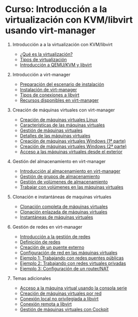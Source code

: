 # Curso: Introducción a la virtualización con KVM/libvirt usando virt-manager

1. Introducción a a la virtualización con KVM/libvirt
    * [¿Qué es la virtualización?](contenidos/unidad01/clase1.md)
	* [Tipos de virtualización](contenidos/unidad01/clase2.md)
	* [Introducción a QEMU/KVM y libvirt](contenidos/unidad01/clase3.md)

2. Introducción a virt-manager
    * [Preparación del escenario de instalación](contenidos/unidad02/clase1.md)
    * [Instalación de virt-manager](contenidos/unidad02/clase2.md)
    * [Tipos de conexiones a libvirt](contenidos/unidad02/clase3.md)
    * [Recursos disponibles en virt-manager](contenidos/unidad02/clase4.md)

3. Creación de máquinas virtuales con virt-manager
    * [Creación de máquinas virtuales Linux](contenidos/unidad03/clase1.md)
    * [Características de las máquinas virtuales](contenidos/unidad03/clase2.md)
    * [Gestión de máquinas virtuales](contenidos/unidad03/clase3.md)
    * [Detalles de las máquinas virtuales](contenidos/unidad03/clase4.md)
    * [Creación de máquinas virtuales Windows (1ª parte)](contenidos/unidad03/clase5.md)
    * [Creación de máquinas virtuales Windows (2ª parte)](contenidos/unidad03/clase6.md)
    * [Acceso a las máquinas virtuales desde el exterior](contenidos/unidad03/clase7.md)

4. Gestión del almacenamiento en virt-manager
    * [Introducción al almacenamiento en virt-manager](contenidos/unidad04/clase1.md)
    * [Gestión de grupos de almacenamiento](contenidos/unidad04/clase2.md)
    * [Gestión de volúmenes de almacenamiento](contenidos/unidad04/clase3.md)
    * [Trabajar con volúmenes en las máquinas virtuales](contenidos/unidad04/clase4.md)

5. Clonación e instantáneas de maquinas virtuales
    * [Clonación completa de máquinas virtuales](contenidos/unidad05/clase1.md)
    * [Clonación enlazada de máquinas virtuales](contenidos/unidad05/clase2.md)
    * [Instantáneas de máquinas virtuales](contenidos/unidad05/clase3.md)

6. Gestión de redes en virt-manager
    * [Introducción a la gestión de redes](contenidos/unidad06/clase1.md)
    * [Definición de redes](contenidos/unidad06/clase2.md)
    * [Creación de un puente externo](contenidos/unidad06/clase3.md)
    * [Configuración de red en las máquinas virtuales](contenidos/unidad06/clase4.md)
    * [Ejemplo 1: Trabajando con redes puentes públicas](contenidos/unidad06/clase5.md)
    * [Ejemplo 2: Trabajando con redes virtuales privadas](contenidos/unidad06/clase6.md)
    * [Ejemplo 3: Configuración de un router/NAT](contenidos/unidad06/clase7.md)

7. Temas adicionales
    * [Acceso a la máquina virtual usando la consola serie](contenidos/unidad07/clase1.md)
    * [Creación de máquinas virtuales por red](contenidos/unidad07/clase2.md)
    * [Conexión local no privilegiada a libvirt](contenidos/unidad07/clase3.md)
    * [Conexión remota a libvirt](contenidos/unidad07/clase4.md)
    * [Gestión de máquinas virtuales con Cockpit](contenidos/unidad07/clase5.md)
